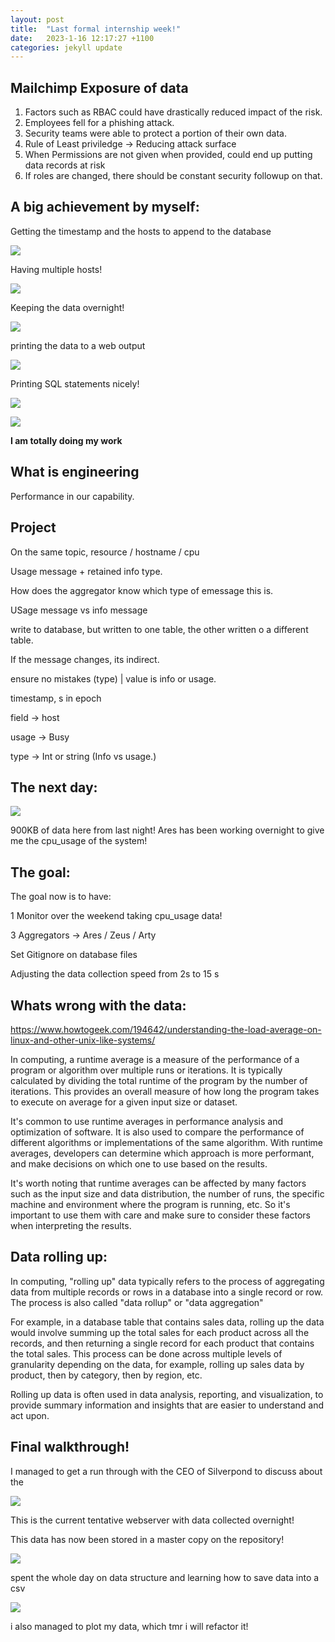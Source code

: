 ```yaml
---
layout: post
title:  "Last formal internship week!" 
date:   2023-1-16 12:17:27 +1100
categories: jekyll update
---
```


## Mailchimp Exposure of data 

1) Factors such as RBAC could have drastically reduced impact of the risk. 
2) Employees fell for a phishing attack. 
3) Security teams were able to protect a portion of their own data. 
4) Rule of Least priviledge -> Reducing attack surface
5) When Permissions are not given when provided, could end up putting data records at risk 
6) If roles are changed, there should be constant security followup on that. 

## A big achievement by myself:

Getting the timestamp and the hosts to append to the database 

![](https://i.imgur.com/ficmgsz.png)

Having multiple hosts!

![](https://i.imgur.com/VAiG6Eo.png)

Keeping the data overnight!

![](https://i.imgur.com/ymzyXpe.png)

printing the data to a web output

![](https://i.imgur.com/eGval1n.png)

Printing SQL statements nicely!

![](https://i.imgur.com/aPdoTtX.png)

![](https://i.imgur.com/X2N6UKd.png)

**I am totally doing my work**

## What is engineering

Performance in our capability. 

## Project

On the same topic, resource / hostname / cpu

Usage message + retained info type. 

How does the aggregator know which type of emessage this is. 

USage message vs info message

write to database, but written to one table, the other written o a different table. 

If the message changes, its indirect. 

ensure no mistakes (type) | value is info or usage. 

timestamp, s in epoch

field -> host

usage -> Busy

type -> Int or string (Info vs usage.)

## The next day:

![](https://i.imgur.com/wwKyXNA.png)

900KB of data here from last night! Ares has been working overnight to give me the cpu_usage of the system!

## The goal: 

The goal now is to have:

1 Monitor over the weekend taking cpu_usage data!

3 Aggregators -> Ares / Zeus / Arty

Set Gitignore on database files

Adjusting the data collection speed from 2s to 15 s 

## Whats wrong with the data:

https://www.howtogeek.com/194642/understanding-the-load-average-on-linux-and-other-unix-like-systems/

In computing, a runtime average is a measure of the performance of a program or algorithm over multiple runs or iterations. It is typically calculated by dividing the total runtime of the program by the number of iterations. This provides an overall measure of how long the program takes to execute on average for a given input size or dataset.

It's common to use runtime averages in performance analysis and optimization of software. It is also used to compare the performance of different algorithms or implementations of the same algorithm. With runtime averages, developers can determine which approach is more performant, and make decisions on which one to use based on the results.

It's worth noting that runtime averages can be affected by many factors such as the input size and data distribution, the number of runs, the specific machine and environment where the program is running, etc. So it's important to use them with care and make sure to consider these factors when interpreting the results.

## Data rolling up:

In computing, "rolling up" data typically refers to the process of aggregating data from multiple records or rows in a database into a single record or row. The process is also called "data rollup" or "data aggregation"

For example, in a database table that contains sales data, rolling up the data would involve summing up the total sales for each product across all the records, and then returning a single record for each product that contains the total sales. This process can be done across multiple levels of granularity depending on the data, for example, rolling up sales data by product, then by category, then by region, etc.

Rolling up data is often used in data analysis, reporting, and visualization, to provide summary information and insights that are easier to understand and act upon.


## Final walkthrough!

I managed to get a run through with the CEO of Silverpond to discuss about the 

![](https://i.imgur.com/1Id6FTE.png)

This is the current tentative webserver with data collected overnight!

This data has now been stored in a master copy on the repository!

![](https://i.imgur.com/R1LXXqB.png)

spent the whole day on data structure and learning how to save data into a csv

![](https://i.imgur.com/TD1Nv1n.png)

i also managed to plot my data, which tmr i will  refactor it!